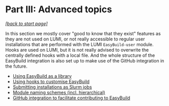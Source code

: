 # Part III: Advanced topics

*[[back to start page]](index.md)*

In this section we mostly cover "good to know that they exist" features as they are not used
on LUMI, or not really accessible to regular user installations that are performed with the
LUMI ``EasyBuild-user`` module. Hooks are used on LUMI, but it is not really advised to
overwrite the centrally defined hooks with a local file. And the whole structure of the 
EasyBuild integration is also set up to make use of the GitHub integration in the future.

* [Using EasyBuild as a library](3_01_easybuild_library.md)
* [Using hooks to customise EasyBuild](3_02_hooks.md)
* [Submitting installations as Slurm jobs](3_03_slurm_jobs.md)
* [Module naming schemes (incl. hierarchical)](3_04_module_naming_schemes.md)
* [GitHub integration to facilitate contributing to EasyBuild](3_05_github_integration.md)
